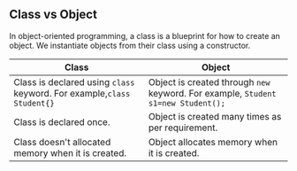 ## Class vs Object

In object-oriented programming, a class is a blueprint for how to create an object. We instantiate objects from their class using a constructor.

| Class  | Object |
| ------ | ------ |
| Class is declared using `class` keyword. For example,`class Student{}` | Object is created through `new` keyword. For example, `Student s1=new Student();`|
| Class is declared once.	| Object is created many times as per requirement. |
| Class doesn't allocated memory when it is created. |	Object allocates memory when it is created. |